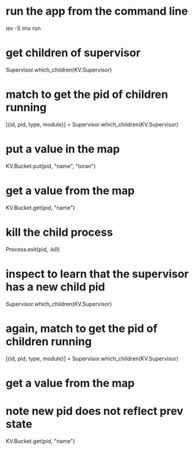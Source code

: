 # run the app from the command line

iex -S mix run

# get children of supervisor

Supervisor.which_children(KV.Supervisor)

# match to get the pid of children running

[{id, pid, type, module}] = Supervisor.which_children(KV.Supervisor)

# put a value in the map

KV.Bucket.put(pid, "name", "toran")

# get a value from the map

KV.Bucket.get(pid, "name")

# kill the child process

Process.exit(pid, :kill)

# inspect to learn that the supervisor has a new child pid

Supervisor.which_children(KV.Supervisor)

# again, match to get the pid of children running

[{id, pid, type, module}] = Supervisor.which_children(KV.Supervisor)

# get a value from the map
# note new pid does not reflect prev state

KV.Bucket.get(pid, "name")
